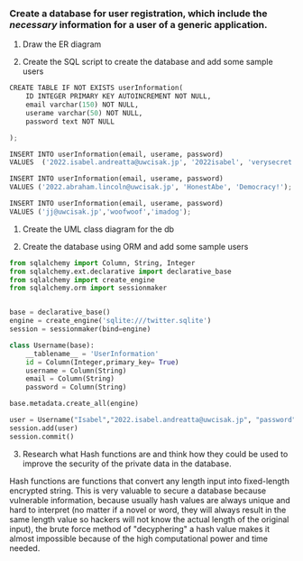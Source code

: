 
### Create a database for user registration, which include the *necessary* information for a user of a generic application. 
1. Draw the ER diagram


2. Create the SQL script to create the database and add some sample users

```py 
CREATE TABLE IF NOT EXISTS userInformation(
    ID INTEGER PRIMARY KEY AUTOINCREMENT NOT NULL,
    email varchar(150) NOT NULL,
    userame varchar(50) NOT NULL,
    password text NOT NULL

);

INSERT INTO userInformation(email, userame, password)
VALUES  ('2022.isabel.andreatta@uwcisak.jp', '2022isabel', 'verysecret');

INSERT INTO userInformation(email, userame, password)
VALUES ('2022.abraham.lincoln@uwcisak.jp', 'HonestAbe', 'Democracy!');

INSERT INTO userInformation(email, userame, password)
VALUES ('jj@uwcisak.jp','woofwoof','imadog');

``` 

1. Create the UML class diagram for the db


2. Create the database using ORM and add some sample users
```py
from sqlalchemy import Column, String, Integer
from sqlalchemy.ext.declarative import declarative_base
from sqlalchemy import create_engine
from sqlalchemy.orm import sessionmaker


base = declarative_base()
engine = create_engine('sqlite:///twitter.sqlite')
session = sessionmaker(bind=engine)

class Username(base):
    __tablename__ = 'UserInformation'
    id = Column(Integer,primary_key= True)
    username = Column(String)
    email = Column(String)
    password = Column(String)

base.metadata.create_all(engine)

user = Username("Isabel","2022.isabel.andreatta@uwcisak.jp", "password" )
session.add(user)
session.commit()
```

3. Research what Hash functions are and think how they could be used to improve the security of the private data in the database.

Hash functions are functions that convert any length input into fixed-length encrypted string. This is very valuable to secure a database because vulnerable information, because usually hash values are always unique and hard to interpret (no matter if a novel or word, they will always result in the same length value so hackers will not know the actual length of the original input), the brute force method of "decyphering" a hash value makes it almost impossible because of the high computational power and time needed. 

